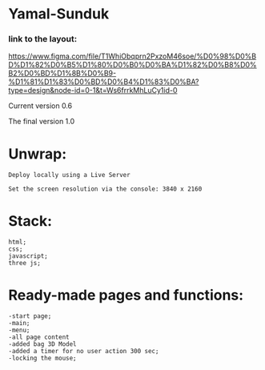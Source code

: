 # Yamal-Sunduk

### link to the layout: 

https://www.figma.com/file/T1WhiObqprn2PxzoM46soe/%D0%98%D0%BD%D1%82%D0%B5%D1%80%D0%B0%D0%BA%D1%82%D0%B8%D0%B2%D0%BD%D1%8B%D0%B9-%D1%81%D1%83%D0%BD%D0%B4%D1%83%D0%BA?type=design&node-id=0-1&t=Ws6frrkMhLuCy1id-0

Current version 0.6

The final version 1.0


# Unwrap:
    Deploy locally using a Live Server     

    Set the screen resolution via the console: 3840 x 2160

# Stack:
    html;
    css;
    javascript;
    three js;

# Ready-made pages and functions:
    -start page;
    -main;
    -menu;
    -all page content
    -added bag 3D Model
    -added a timer for no user action 300 sec;
    -locking the mouse;


